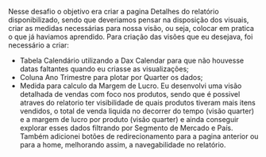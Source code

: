 Nesse desafio o objetivo era criar a pagina Detalhes do relatório disponibilizado, sendo que deveriamos pensar na disposição dos visuais, criar as medidas necessárias para nossa visão, ou seja, colocar em pratica o que já haviamos aprendido.
Para criação das visões que eu desejava, foi necessário a criar:
- Tabela Calendário utilizando a Dax Calendar para que não houvesse datas faltantes quando eu criasse as visualizações;
- Coluna Ano Trimestre para plotar por Quarter os dados;
- Medida para calculo da Margem de Lucro.
Eu desenvolvi uma visão detalhada de vendas com foco nos produtos, sendo que é possivel atraves do relatorio ter visibilidade de quais produtos tiveram mais itens vendidos, o total de venda liquida no decorrer do tempo (visão quarter) e a margem de lucro por produto (visão quarter) e ainda conseguir explorar esses dados filtrando por Segmento de Mercado e País. Também adicionei botões de redirecionamento para a pagina anterior ou para a home, melhorando assim, a navegabilidade no relatório.
